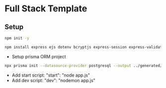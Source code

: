 # Full Stack Template

## Setup

```bash
npm init -y
```

```bash
npm install express ejs dotenv bcryptjs express-session express-validator passport connect-pg-simple connect-flash pg && npm install nodemon prisma --save-dev
```

- Setup prisma ORM project
```bash
npx prisma init --datasource-provider postgresql --output ../generated/prisma
```
- Add start script: "start": "node app.js"
- Add dev script: "dev": "nodemon app.js"
